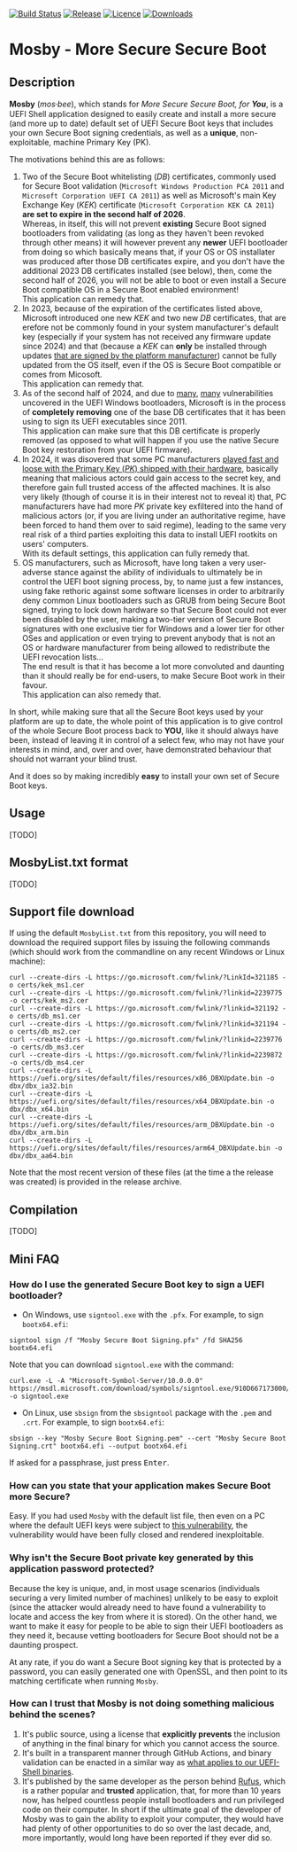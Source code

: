 [![Build Status](https://img.shields.io/github/actions/workflow/status/pbatard/Mosby/Linux.yml?style=flat-square&label=Linux/EDK2%20Build)](https://github.com/pbatard/Mosby/actions/workflows/Linux.yml)
[![Release](https://img.shields.io/github/release/pbatard/Mosby.svg?style=flat-square&label=Release)](https://github.com/pbatard/Mosby/releases)
[![Licence](https://img.shields.io/badge/license-GPLv3-blue.svg?style=flat-square&label=License)](https://www.gnu.org/licenses/gpl-3.0)
[![Downloads](https://img.shields.io/github/downloads/pbatard/Mosby/total.svg?label=Downloads&style=flat-square)](https://github.com/pbatard/Mosby/releases)

Mosby - More Secure Secure Boot
===============================

## Description

**Mosby** (*mos⸱bee*), which stands for *More Secure Secure Boot, for **You***, is a UEFI
Shell application designed to easily create and install a more secure (and more up to date)
default set of UEFI Secure Boot keys that includes your own Secure Boot signing credentials,
as well as a **unique**, non-exploitable, machine Primary Key (PK).

The motivations behind this are as follows:

1. Two of the Secure Boot whitelisting (*DB*) certificates, commonly used for Secure Boot
   validation (`Microsoft Windows Production PCA 2011` and `Microsoft Corporation UEFI CA 2011`)
   as well as Microsoft's main Key Exchange Key (*KEK*) certificate
   (`Microsoft Corporation KEK CA 2011`) **are set to expire in the second half of 2026**.  
   Whereas, in itself, this will not prevent **existing** Secure Boot signed bootloaders from
   validating (as long as they haven't been revoked through other means) it will however
   prevent any **newer** UEFI bootloader from doing so which basically means that, if your OS
   or OS installater was produced after those DB certificates expire, and you don't have the
   additional 2023 DB certificates installed (see below), then, come the second half of 2026,
   you will not be able to boot or even install a Secure Boot compatible OS in a Secure Boot
   enabled environment!  
   This application can remedy that.
2. In 2023, because of the expiration of the certificates listed above, Microsoft introduced
   one new *KEK* and two new *DB* certificates, that are erefore not be commonly found in your
   system manufacturer's default key (especially if your system has not received any firmware
   update since 2024) and that (because a *KEK* can **only** be installed through updates
   [that are signed by the platform manufacturer](https://uefi.org/specs/UEFI/2.9_A/32_Secure_Boot_and_Driver_Signing.html#enrolling-key-exchange-keys))
   cannot be fully updated from the OS itself, even if the OS is Secure Boot compatible or
   comes from Micosoft.  
   This application can remedy that.
3. As of the second half of 2024, and due to
   [many](https://arstechnica.com/information-technology/2023/03/unkillable-uefi-malware-bypassing-secure-boot-enabled-by-unpatchable-windows-flaw/),
   [many](https://wack0.github.io/dubiousdisk/) vulnerabilities uncovered in the UEFI Windows
   bootloaders, Microsoft is in the process of **completely removing** one of the base DB
   certificates that it has been using to sign its UEFI executables since 2011.  
   This application can make sure that this DB certificate is properly removed (as opposed to
   what will happen if you use the native Secure Boot key restoration from your UEFI
   firmware).
4. In 2024, it was disovered that some PC manufacturers [played fast and loose with the
   Primary Key (*PK*) shipped with their hardware](https://arstechnica.com/security/2024/07/secure-boot-is-completely-compromised-on-200-models-from-5-big-device-makers/),
   basically meaning that malicious actors could gain access to the secret key, and therefore
   gain full trusted access of the affected machines. It is also very likely (though of
   course it is in their interest not to reveal it) that, PC manufacturers have had more *PK*
   private key exfiltered into the hand of malicious actors (or, if you are living under an
   authoritative regime, have been forced to hand them over to said regime), leading to the
   same very real risk of a third parties exploiting this data to install UEFI rootkits on
   users' computers.  
   With its default settings, this application can fully remedy that.
5. OS manufacturers, such as Microsoft, have long taken a very user-adverse stance against
   the ability of individuals to ultimately be in control the UEFI boot signing process, by,
   to name just a few instances, using fake rethoric against some software licenses in order
   to arbitrarily deny common Linux bootloaders such as GRUB from being Secure Boot signed,
   trying to lock down hardware so that Secure Boot could not ever been disabled by the user,
   making a two-tier version of Secure Boot signatures with one exclusive tier for Windows
   and a lower tier for other OSes and application or even trying to prevent anybody that is
   not an OS or hardware manufacturer from being allowed to redistribute the UEFI revocation
   lists...  
   The end result is that it has become a lot more convoluted and daunting than it should
   really be for end-users, to make Secure Boot work in their favour.  
   This application can also remedy that.

In short, while making sure that all the Secure Boot keys used by your platform are up to
date, the whole point of this application is to give control of the whole Secure Boot process
back to **YOU**, like it should always have been, instead of leaving it in control of a
select few, who may not have your interests in mind, and, over and over, have demonstrated
behaviour that should not warrant your blind trust.

And it does so by making incredibly **easy** to install your own set of Secure Boot keys.

## Usage

[TODO]

## MosbyList.txt format

[TODO]

## Support file download

If using the default `MosbyList.txt` from this repository, you will need to
download the required support files by issuing the following commands (which
should work from the commandline on any recent Windows or Linux machine):
```
curl --create-dirs -L https://go.microsoft.com/fwlink/?LinkId=321185 -o certs/kek_ms1.cer
curl --create-dirs -L https://go.microsoft.com/fwlink/?linkid=2239775 -o certs/kek_ms2.cer
curl --create-dirs -L https://go.microsoft.com/fwlink/?linkid=321192 -o certs/db_ms1.cer
curl --create-dirs -L https://go.microsoft.com/fwlink/?linkid=321194 -o certs/db_ms2.cer
curl --create-dirs -L https://go.microsoft.com/fwlink/?linkid=2239776 -o certs/db_ms3.cer
curl --create-dirs -L https://go.microsoft.com/fwlink/?linkid=2239872 -o certs/db_ms4.cer
curl --create-dirs -L https://uefi.org/sites/default/files/resources/x86_DBXUpdate.bin -o dbx/dbx_ia32.bin
curl --create-dirs -L https://uefi.org/sites/default/files/resources/x64_DBXUpdate.bin -o dbx/dbx_x64.bin
curl --create-dirs -L https://uefi.org/sites/default/files/resources/arm_DBXUpdate.bin -o dbx/dbx_arm.bin
curl --create-dirs -L https://uefi.org/sites/default/files/resources/arm64_DBXUpdate.bin -o dbx/dbx_aa64.bin
```

Note that the most recent version of these files (at the time a the release was created) is
provided in the release archive.

## Compilation

[TODO]

## Mini FAQ

### How do I use the generated Secure Boot key to sign a UEFI bootloader?

* On Windows, use `signtool.exe` with the `.pfx`. For example, to sign `bootx64.efi`:
```
signtool sign /f "Mosby Secure Boot Signing.pfx" /fd SHA256 bootx64.efi
```

Note that you can download `signtool.exe` with the command:
```
curl.exe -L -A "Microsoft-Symbol-Server/10.0.0.0" https://msdl.microsoft.com/download/symbols/signtool.exe/910D667173000/signtool.exe -o signtool.exe
```

* On Linux, use `sbsign` from the `sbsigntool` package with the `.pem` and `.crt`.
  For example, to sign `bootx64.efi`:

```
sbsign --key "Mosby Secure Boot Signing.pem" --cert "Mosby Secure Boot Signing.crt" bootx64.efi --output bootx64.efi
```

If asked for a passphrase, just press <kbd>Enter</kbd>.

### How can you state that your application makes Secure Boot more Secure?

Easy. If you had used `Mosby` with the default list file, then even on a PC where the default
UEFI keys were subject to
[this vulnerability](https://it.slashdot.org/story/24/07/25/2028258/secure-boot-is-completely-broken-on-200-models-from-5-big-device-makers),
the vulnerability would have been fully closed and rendered inexploitable.

### Why isn't the Secure Boot private key generated by this application password protected?

Because the key is unique, and, in most usage scenarios (individuals securing a very limited
number of machines) unlikely to be easy to exploit (since the attacker would already need to
have found a vulnerability to locate and access the key from where it is stored). On the
other hand, we want to make it easy for people to be able to sign their UEFI bootloaders as
they need it, because vetting bootloaders for Secure Boot should not be a daunting prospect.

At any rate, if you do want a Secure Boot signing key that is protected by a password, you
can easily generated one with OpenSSL, and then point to its matching certificate when
running `Mosby`.

### How can I trust that Mosby is not doing something malicious behind the scenes?

1. It's public source, using a license that **explicitly prevents** the inclusion of anything
   in the final binary for which you cannot access the source.
2. It's built in a transparent manner through GitHub Actions, and binary validation can be
   enacted in a similar way as
   [what applies to our UEFI-Shell binaries](https://github.com/pbatard/UEFI-Shell?tab=readme-ov-file#binary-validation).
3. It's published by the same developer as the person behind [Rufus](https://rufus.ie), which
   is a rather popular and **trusted** application, that, for more than 10 years now, has
   helped countless people install bootloaders and run privileged code on their computer. In
   short if the ultimate goal of the developer of Mosby was to gain the ability to exploit
   your computer, they would have had plenty of other opportunities to do so over the last
   decade, and, more importantly, would long have been reported if they ever did so.
